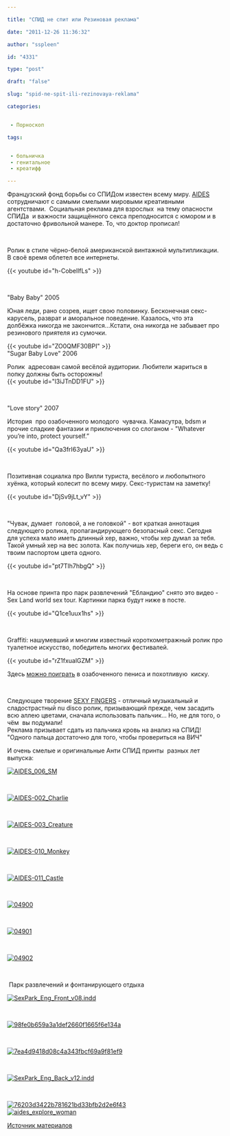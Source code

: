 ```yaml
---

title: "СПИД не спит или Резиновая реклама"

date: "2011-12-26 11:36:32"

author: "sspleen"

id: "4331"

type: "post"

draft: "false"

slug: "spid-ne-spit-ili-rezinovaya-reklama"

categories:


 - Порноскоп

tags:


 - больничка
 - генитальное
 - креатифф

---
```

Французский фонд борьбы со СПИДом известен всему миру. [AIDES](http://www.aides.org/en) сотрудничают с самыми смелыми мировыми креативными агентствами.  Социальная реклама для взрослых  на тему опасности СПИДа  и важности защищённого секса преподносится с юмором и в достаточно фривольной манере. То, что доктор прописал!  
  
   
  
Ролик в стиле чёрно-белой американской винтажной мультипликации. В своё время облетел все интернеты.  
  
{{< youtube id="h-CobellfLs" >}}  
  
   
  
"Baby Baby" 2005  
  
Юная леди, рано созрев, ищет свою половинку. Бесконечная секс-карусель, разврат и аморальное поведение. Казалось, что эта долбёжка никогда не закончится...Кстати, она никогда не забывает про резинового приятеля из сумочки.  
  
{{< youtube id="ZO0QMF30BPI" >}}  
"Sugar Baby Love" 2006  
  
Ролик  адресован самой весёлой аудитории. Любители жариться в попку должны быть осторожны!  
{{< youtube id="l3iJTnDD1FU" >}}  
  
   
  
"Love story" 2007  
  
История  про озабоченного молодого  чувачка. Камасутра, bdsm и прочие сладкие фантазии и приключения со слоганом - "Whatever you’re into, protect yourself.”  
  
{{< youtube id="Qa3frI63yaU" >}}  
  
   
  
Позитивная социалка про Вилли туриста, весёлого и любопытного хуёнка, который колесит по всему миру. Cекс-туристам на заметку!  
  
{{< youtube id="DjSv9jLt_vY" >}}  
  
   
  
"Чувак, думает  головой, а не головкой" - вот краткая аннотация следующего ролика, пропагандирующего безопасный секс. Сегодня для успеха мало иметь длинный хер, важно, чтобы хер думал за тебя. Такой умный хер на вес золота. Как получишь хер, береги его, он ведь с твоим паспортом цвета одного.  
  
{{< youtube id="pt7Tlh7hbgQ" >}}  
  
   
  
На основе принта про парк развлечений "Ебландию" снято это видео - Sex Land world sex tour. Картинки парка будут ниже в посте.  
  
{{< youtube id="Q1ce1uux1hs" >}}  
  
   
  
Graffiti: нашумевший и многим известный короткометражный ролик про туалетное искусство, победитель многих фестивалей.  
  
{{< youtube id="rZ1fxualGZM" >}}  
  
Здесь [можно поиграть](http://www.notsobadforfrenchy.com/aides/zizibanner/demo/) в озабоченного пениса и похотливую  киску.  
  
   
  
Следующее творение [SEXY FINGERS](http://www.youtube.com/watch?feature=player_embedded&v=VXoUaJB9zCA) - отличный музыкальный и сладострастный nu disco ролик, призывающий прежде, чем засадить всю аллею цветами, сначала использовать пальчик... Но, не для того, о чём  вы подумали!  
Реклама призывает сдать из пальчика кровь на анализ на СПИД! "Одного пальца достаточно для того, чтобы провериться на ВИЧ"  
  
И очень смелые и оригинальные Анти СПИД принты  разных лет выпуска:  
  
[![](/uploads/2012/10/AIDES_006_SM-1024x662.jpg "AIDES_006_SM")](/2011/12/spid-ne-spit-ili-rezinovaya-reklama/aides_006_sm/)  
  
   
  
[![](/uploads/2012/10/AIDES-002_Charlie-1024x662.jpg "AIDES-002_Charlie")](/2011/12/spid-ne-spit-ili-rezinovaya-reklama/aides-002_charlie/)  
  
   
  
[![](/uploads/2012/10/AIDES-003_Creature-1024x662.jpg "AIDES-003_Creature")](/2011/12/spid-ne-spit-ili-rezinovaya-reklama/aides-003_creature/)  
  
   
  
[![](/uploads/2012/10/AIDES-010_Monkey-1024x622.jpg "AIDES-010_Monkey")](/2011/12/spid-ne-spit-ili-rezinovaya-reklama/aides-010_monkey/)  
  
   
  
[![](/uploads/2012/10/AIDES-011_Castle-1024x662.jpg "AIDES-011_Castle")](/2011/12/spid-ne-spit-ili-rezinovaya-reklama/aides-011_castle/)  
  
   
  
[![](/uploads/2012/10/04900.jpg "04900")](/2011/12/spid-ne-spit-ili-rezinovaya-reklama/attachment/04900/)  
  
   
  
[![](/uploads/2012/10/04901.jpg "04901")](/2011/12/spid-ne-spit-ili-rezinovaya-reklama/attachment/04901/)  
  
   
  
[![](/uploads/2012/10/04902.jpg "04902")](/2011/12/spid-ne-spit-ili-rezinovaya-reklama/attachment/04902/)  
  
   

 Парк развлечений и фонтанирующего отдыха

  
[![](/uploads/2012/10/1_SexPark_Eng_Front-1024x768.jpg "SexPark_Eng_Front_v08.indd")](/2011/12/spid-ne-spit-ili-rezinovaya-reklama/sexpark_eng_front_v08-indd/)  
  
   
  
[![](/uploads/2012/10/98fe0b659a3a1def2660f1665f6e134a.jpg "98fe0b659a3a1def2660f1665f6e134a")](/2011/12/spid-ne-spit-ili-rezinovaya-reklama/98fe0b659a3a1def2660f1665f6e134a/)  
  
   
  
[![](/uploads/2012/10/7ea4d9418d08c4a343fbcf69a9f81ef9.jpg "7ea4d9418d08c4a343fbcf69a9f81ef9")](/2011/12/spid-ne-spit-ili-rezinovaya-reklama/7ea4d9418d08c4a343fbcf69a9f81ef9/)  
  
   
  
[![](/uploads/2012/10/2_SexPark_Eng_Back-1024x768.jpg "SexPark_Eng_Back_v12.indd")](/2011/12/spid-ne-spit-ili-rezinovaya-reklama/sexpark_eng_back_v12-indd/)  
  
   
  
[![](/uploads/2012/10/76203d3422b781621bd33bfb2d2e6f43.jpg "76203d3422b781621bd33bfb2d2e6f43")](/2011/12/spid-ne-spit-ili-rezinovaya-reklama/76203d3422b781621bd33bfb2d2e6f43/)  
[![](/uploads/2012/10/aides_explore_woman.jpg "aides_explore_woman")](/2011/12/spid-ne-spit-ili-rezinovaya-reklama/aides_explore_woman-2/)  
  
[Источник материалов](https://thisisnotadvertising.wordpress.com/tag/aids/)